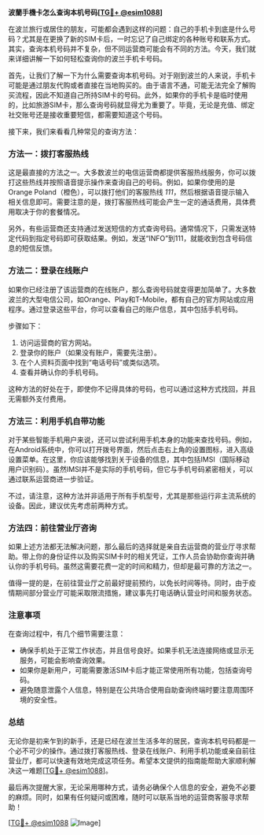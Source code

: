 **波蘭手機卡怎么查询本机号码[[TG💪+ @esim1088](https://t.me/s/esim1088)]**

在波兰旅行或居住的朋友，可能都会遇到这样的问题：自己的手机卡到底是什么号码？尤其是在更换了新的SIM卡后，一时忘记了自己绑定的各种账号和联系方式。其实，查询本机号码并不复杂，但不同运营商可能会有不同的方法。今天，我们就来详细讲解一下如何轻松查询你的波兰手机卡号码。

首先，让我们了解一下为什么需要查询本机号码。对于刚到波兰的人来说，手机卡可能是通过朋友代购或者直接在当地购买的。由于语言不通，可能无法完全了解购买流程，因此不知道自己所持SIM卡的号码。此外，如果你的手机卡是临时使用的，比如旅游SIM卡，那么查询号码就显得尤为重要了。毕竟，无论是充值、绑定社交账号还是接收重要短信，都需要知道这个号码。

接下来，我们来看看几种常见的查询方法：

### 方法一：拨打客服热线

这是最直接的方法之一。大多数波兰的电信运营商都提供客服热线服务，你可以拨打这些热线并按照语音提示操作来查询自己的号码。例如，如果你使用的是Orange Poland（橙色），可以拨打他们的客服热线 *111*，然后根据语音提示输入相关信息即可。需要注意的是，拨打客服热线可能会产生一定的通话费用，具体费用取决于你的套餐情况。

另外，有些运营商还支持通过发送短信的方式查询号码。通常情况下，只需发送特定代码到指定号码即可获取结果。例如，发送“INFO”到111，就能收到包含号码信息的短信反馈。

### 方法二：登录在线账户

如果你已经注册了该运营商的在线账户，那么查询号码就变得更加简单了。大多数波兰的大型电信公司，如Orange、Play和T-Mobile，都有自己的官方网站或应用程序。通过登录这些平台，你可以查看自己的账户信息，其中包括手机号码。

步骤如下：
1. 访问运营商的官方网站。
2. 登录你的账户（如果没有账户，需要先注册）。
3. 在个人资料页面中找到“电话号码”或类似选项。
4. 查看并确认你的手机号码。

这种方法的好处在于，即使你不记得具体的号码，也可以通过这种方式找回，并且无需额外支付费用。

### 方法三：利用手机自带功能

对于某些智能手机用户来说，还可以尝试利用手机本身的功能来查找号码。例如，在Android系统中，你可以打开拨号界面，然后点击右上角的设置图标，进入高级设置菜单。在这里，你应该能够找到关于设备的信息，其中包括IMSI（国际移动用户识别码）。虽然IMSI并不是实际的手机号码，但它与手机号码紧密相关，可以通过联系运营商进一步验证。

不过，请注意，这种方法并非适用于所有手机型号，尤其是那些运行非主流系统的设备。因此，建议优先考虑前两种方式。

### 方法四：前往营业厅咨询

如果上述方法都无法解决问题，那么最后的选择就是亲自去运营商的营业厅寻求帮助。带上你的身份证件以及购买SIM卡时的相关凭证，工作人员会协助你查询并确认你的手机号码。虽然这需要花费一定的时间和精力，但却是最可靠的方法之一。

值得一提的是，在前往营业厅之前最好提前预约，以免长时间等待。同时，由于疫情期间部分营业厅可能采取限流措施，建议事先打电话确认营业时间和服务状态。

### 注意事项

在查询过程中，有几个细节需要注意：
- 确保手机处于正常工作状态，并且信号良好。如果手机无法连接网络或显示无服务，可能会影响查询效果。
- 如果你是新用户，可能需要激活SIM卡后才能正常使用所有功能，包括查询号码。
- 避免随意泄露个人信息，特别是在公共场合使用自助查询终端时要注意周围环境的安全性。

### 总结

无论你是初来乍到的新手，还是已经在波兰生活多年的居民，查询本机号码都是一个必不可少的操作。通过拨打客服热线、登录在线账户、利用手机功能或亲自前往营业厅，都可以快速有效地完成这项任务。希望本文提供的指南能帮助大家顺利解决这一难题[[TG💪+ @esim1088](https://t.me/s/esim1088)]。

最后再次提醒大家，无论采用哪种方式，请务必确保个人信息的安全，避免不必要的麻烦。同时，如果有任何疑问或困难，随时可以联系当地的运营商客服寻求帮助！

[[TG💪+ @esim1088](https://t.me/s/esim1088) ![Image](https://i.postimg.cc/4NQfJmqS/Snipaste-2025-05-13-00-14-12.png)]